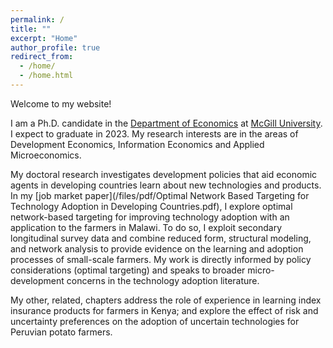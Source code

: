 ```yaml
---
permalink: /
title: ""
excerpt: "Home"
author_profile: true
redirect_from: 
  - /home/
  - /home.html
---
```


Welcome to my website!

I am a Ph.D. candidate in the [Department of Economics](https://www.mcgill.ca/economics/) at [McGill University](https://www.mcgill.ca/). I expect to graduate in 2023. My research interests are in the areas of Development Economics, Information Economics and Applied Microeconomics.

My doctoral research investigates development policies that aid economic agents in developing countries learn about new technologies and products. In my [job market paper](/files/pdf/Optimal Network Based Targeting for Technology Adoption in Developing Countries.pdf), I explore optimal network-based targeting for improving technology adoption with an application to the farmers in Malawi. To do so, I exploit secondary longitudinal survey data and combine reduced form, structural modeling, and network analysis to provide evidence on the learning and adoption processes of small-scale farmers. My work is directly informed by policy considerations (optimal targeting) and speaks to broader micro-development concerns in the technology adoption literature. 

My other, related, chapters address the role of experience in learning index insurance products for farmers in Kenya; and explore the effect of risk and uncertainty preferences on the adoption of uncertain technologies for Peruvian potato farmers.
